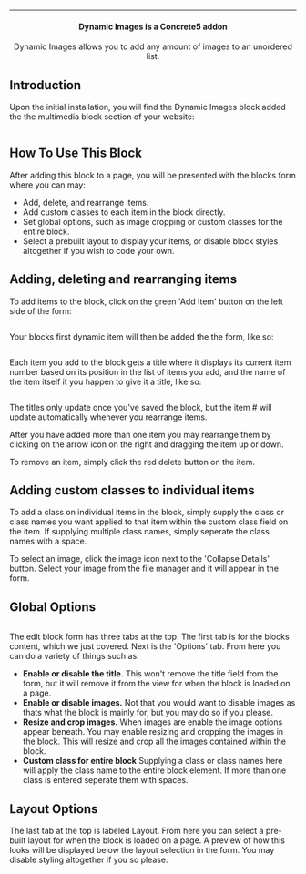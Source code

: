 <p align="center">
    <img alt="" src="http://archebian.org/img/dynamic-images-logo.jpg"/>
</p>
<hr>
<h4 align="center">
    Dynamic Images is a Concrete5 addon
</h4>
<p align="center">
    Dynamic Images allows you to add any amount of images to an unordered list.
</p>
<article class="markdown-body">
    <h1>Introduction</h1>
    <p> Upon the initial installation, you will find the Dynamic Images block added the the multimedia block section of your website: </p>
    <img alt="" src="http://archebian.org/img/multimedia.jpg"/>
    <h1>How To Use This Block</h1>
    <p>After adding this block to a page, you will be presented with the blocks form where you can may:</p>
    <ul>
        <li>
            Add, delete, and rearrange items.
        </li>
        <li>
            Add custom classes to each item in the block directly.
        </li>
        <li>
            Set global options, such as image cropping or custom classes for the entire block.
        </li>
        <li>
            Select a prebuilt layout to display your items, or disable block styles altogether if you wish to code your own.
        </li>
    </ul>
    <h2>Adding, deleting and rearranging items</h2>
    <p>
        To add items to the block, click on the green 'Add Item' button on the left side of the form:
    </p>
    <img alt="" src="http://archebian.org/img/additem.jpg"/>
    <p>Your blocks first dynamic item will then be added the the form, like so: </p>
    <img alt="" src="http://archebian.org/img/firstitem.jpg"/>
    <p>Each item you add to the block gets a title where it displays its current item number based on its position in the list of items you add, and the name of the item itself it you happen to give it a title, like so:</p>
    <img alt="" src="http://archebian.org/img/myfirstitem.jpg"/>
    <p>The titles only update once you've saved the block, but the item # will update automatically whenever you rearrange items.</p>
    <p>After you have added more than one item you may rearrange them by clicking on the arrow icon on the right and dragging the item up or down.</p>
    <p>To remove an item, simply click the red delete button on the item.</p>
    <h2>Adding custom classes to individual items</h2>
    <p>To add a class on individual items in the block, simply supply the class or class names you want applied to that item within the custom class field on the item. If supplying multiple class names, simply seperate the class names with a space.</p>
    <p>
        To select an image, click the image icon next to the 'Collapse Details' button.  Select your image from the file manager and it will appear in the form.<br>
    </p>
    <h2>Global Options</h2>
    <img alt="" src="http://archebian.org/img/options.jpg"/>
    <p>The edit block form has three tabs at the top.  The first tab is for the blocks content, which we just covered.  Next is the 'Options' tab.  From here you can do a variety of things such as:</p>
    <ul>
        <li><b>Enable or disable the title.</b>  This won't remove the title field from the form, but it will remove it from the view for when the block is loaded on a page.</li>
        <li><b>Enable or disable images.</b>  Not that you would want to disable images as thats what the block is mainly for, but you may do so if you please.</li>
        <li><b>Resize and crop images.</b>  When images are enable the image options appear beneath.  You may enable resizing and cropping the images in the block.  This will resize and crop all the images contained within the block.</li>
        <li><b>Custom class for entire block</b> Supplying a class or class names here will apply the class name to the entire block element.  If more than one class is entered seperate them with spaces.</li>
    </ul>
    <h2>Layout Options</h2>
    <p>The last tab at the top is labeled Layout.  From here you can select a pre-built layout for when the block is loaded on a page.  A preview of how this looks will be displayed below the layout selection in the form.  You may disable styling altogether if you so please.</p>
    <img alt="" src="http://archebian.org/img/layouts.jpg"/>
</article>
